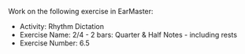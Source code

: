 Work on the following exercise in EarMaster:
- Activity: Rhythm Dictation
- Exercise Name: 2/4 - 2 bars: Quarter & Half Notes - including rests
- Exercise Number: 6.5
